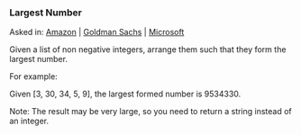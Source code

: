 ### Largest Number

Asked in: [Amazon](#) | [Goldman Sachs](#) | [Microsoft](#)



Given a list of non negative integers, arrange them such that they form the largest number.

For example:

Given [3, 30, 34, 5, 9], the largest formed number is 9534330.

Note: The result may be very large, so you need to return a string instead of an integer.
